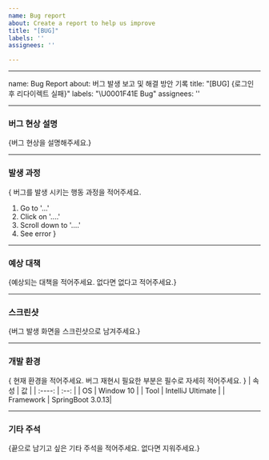 ```yaml
---
name: Bug report
about: Create a report to help us improve
title: "[BUG]"
labels: ''
assignees: ''

---
```


---
name: Bug Report
about: 버그 발생 보고 및 해결 방안 기록
title: "[BUG] {로그인 후 리다이렉트 실패}"
labels: "\U0001F41E Bug"
assignees: ''

---

### 버그 현상 설명
{버그 현상을 설명해주세요.}

---

### 발생 과정
{ 버그를 발생 시키는 행동 과정을 적어주세요.
1. Go to '...'
2. Click on '....'
3. Scroll down to '....'
4. See error
}

---

### 예상 대책
{예상되는 대책을 적어주세요. 없다면 없다고 적어주세요.}

---

### 스크린샷
{버그 발생 화면을 스크린샷으로 남겨주세요.}

---

### 개발 환경
{ 현재 환경을 적어주세요. 버그 재현시 필요한 부분은 필수로 자세히 적어주세요. }
| 속성 | 값 |
| :----: | :--: |
| OS | Window 10 |
| Tool | IntelliJ Ultimate |
| Framework | SpringBoot 3.0.13|


---

### 기타 주석
{끝으로 남기고 싶은 기타 주석을 적어주세요. 없다면 지워주세요.}
